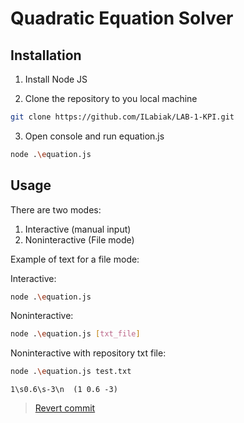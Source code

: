 # Quadratic Equation Solver

## Installation

1. Install Node JS

2. Clone the repository to you local machine
```bash
git clone https://github.com/ILabiak/LAB-1-KPI.git
```

3. Open console and run equation.js
```bash
node .\equation.js
```

## Usage

There are two modes:
1. Interactive (manual input)
2. Noninteractive (File mode)

Example of text for a file mode:

Interactive:
```bash
node .\equation.js
```

Noninteractive:
```bash
node .\equation.js [txt_file]
```

Noninteractive with repository txt file:
```bash
node .\equation.js test.txt
```

```
1\s0.6\s-3\n  (1 0.6 -3)
```

> [Revert commit](https://github.com/ILabiak/LAB-1-KPI/commit/61ac4c3a565f4426875efd487e7af019736ceb67)